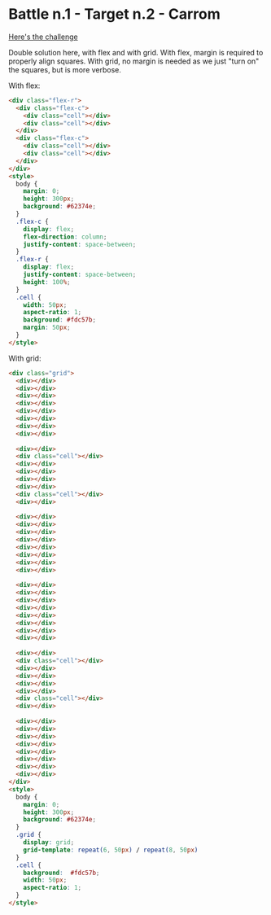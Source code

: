 # Battle n.1 - Target n.2 - Carrom

[Here's the challenge](https://cssbattle.dev/play/2)

Double solution here, with flex and with grid.
With flex, margin is required to properly align squares. With grid, no margin is needed as we just "turn on" the squares, but is more verbose.

With flex:

```html
<div class="flex-r">
  <div class="flex-c">
    <div class="cell"></div>
    <div class="cell"></div>
  </div>
  <div class="flex-c">
    <div class="cell"></div>
    <div class="cell"></div>
  </div>
</div>
<style>
  body {
    margin: 0;
    height: 300px;
    background: #62374e;
  }
  .flex-c {
    display: flex;
    flex-direction: column;
    justify-content: space-between;
  }
  .flex-r {
    display: flex;
    justify-content: space-between;
    height: 100%;
  }
  .cell {
    width: 50px;
    aspect-ratio: 1;
    background: #fdc57b;
    margin: 50px;
  }
</style>
```

With grid:

```html
<div class="grid">
  <div></div>
  <div></div>
  <div></div>
  <div></div>
  <div></div>
  <div></div>
  <div></div>
  <div></div>
  
  <div></div>
  <div class="cell"></div>
  <div></div>
  <div></div>
  <div></div>
  <div></div>
  <div class="cell"></div>
  <div></div>
  
  <div></div>
  <div></div>
  <div></div>
  <div></div>
  <div></div>
  <div></div>
  <div></div>
  <div></div>
  
  <div></div>
  <div></div>
  <div></div>
  <div></div>
  <div></div>
  <div></div>
  <div></div>
  <div></div>
  
  <div></div>
  <div class="cell"></div>
  <div></div>
  <div></div>
  <div></div>
  <div></div>
  <div class="cell"></div>
  <div></div>
  
  <div></div>
  <div></div>
  <div></div>
  <div></div>
  <div></div>
  <div></div>
  <div></div>
  <div></div>
</div>
<style>
  body {
    margin: 0;
    height: 300px;
    background: #62374e;
  }
  .grid {
    display: grid;
    grid-template: repeat(6, 50px) / repeat(8, 50px)
  }
  .cell {
    background:  #fdc57b;
    width: 50px;
    aspect-ratio: 1;
  }
</style>
```
